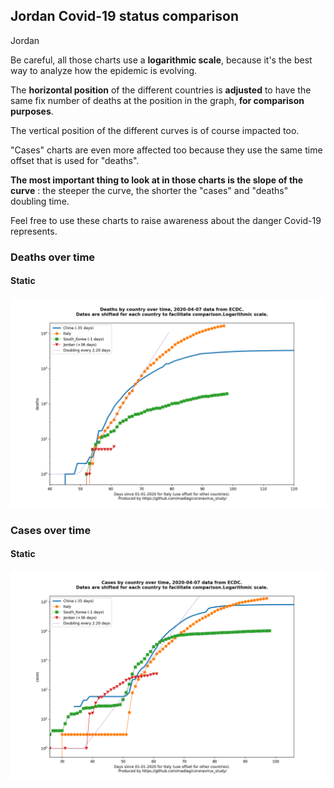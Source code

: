 ## Jordan Covid-19 status comparison 

Jordan



Be careful, all those charts use a **logarithmic scale**, because it's the best way to analyze how the epidemic is evolving.
 
The **horizontal position** of the different countries is **adjusted** to have the same fix number of deaths at the position in the graph, **for comparison purposes**.

The vertical position of the different curves is of course impacted too.

"Cases" charts are even more affected too because they use the same time offset that is used for "deaths".

**The most important thing to look at in those charts is the slope of the curve** : the steeper the curve, the shorter the "cases" and "deaths" doubling time.

Feel free to use these charts to raise awareness about the danger Covid-19 represents. 


 
### Deaths over time
 
#### Static
![Jordan covid-19 deaths static chart](https://raw.githubusercontent.com/madlag/coronavirus_study/master/notebooks/graphs/2020-04-07/countries/Jordan/2020-04-07_Jordan_deaths.png "Jordan covid-19 deaths static chart")   

 
### Cases over time
 
#### Static
![Jordan covid-19 cases static chart](https://raw.githubusercontent.com/madlag/coronavirus_study/master/notebooks/graphs/2020-04-07/countries/Jordan/2020-04-07_Jordan_cases.png "Jordan covid-19 cases static chart")   

